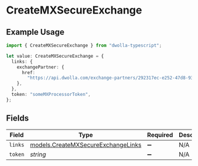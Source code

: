 # CreateMXSecureExchange

## Example Usage

```typescript
import { CreateMXSecureExchange } from "dwolla-typescript";

let value: CreateMXSecureExchange = {
  links: {
    exchangePartner: {
      href:
        "https://api.dwolla.com/exchange-partners/292317ec-e252-47d8-93c3-2d128e037aa4",
    },
  },
  token: "someMXProcessorToken",
};
```

## Fields

| Field                                                                          | Type                                                                           | Required                                                                       | Description                                                                    | Example                                                                        |
| ------------------------------------------------------------------------------ | ------------------------------------------------------------------------------ | ------------------------------------------------------------------------------ | ------------------------------------------------------------------------------ | ------------------------------------------------------------------------------ |
| `links`                                                                        | [models.CreateMXSecureExchangeLinks](../models/createmxsecureexchangelinks.md) | :heavy_minus_sign:                                                             | N/A                                                                            |                                                                                |
| `token`                                                                        | *string*                                                                       | :heavy_minus_sign:                                                             | N/A                                                                            | someMXProcessorToken                                                           |